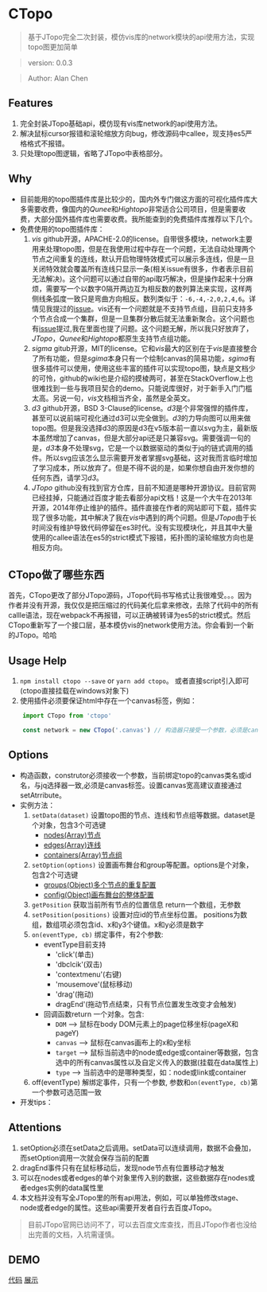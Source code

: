 # CTopo
> 基于JTopo完全二次封装，模仿vis库的network模块的api使用方法，实现topo图更加简单

> version:  0.0.3

> Author:  Alan Chen

## Features
1. 完全封装JTopo基础api，模仿现有vis库network的api使用方法。
2. 解决鼠标cursor报错和滚轮缩放方向bug，修改源码中callee，现支持es5严格格式不报错。
3. 只处理topo图逻辑，省略了JTopo中表格部分。

## Why
* 目前能用的topo图插件库是比较少的，国内外专门做这方面的可视化插件库大多需要收费，像国内的*Qunee*和*Hightopo*非常适合公司项目，但是需要收费，大部分国外插件库也需要收费。我所能查到的免费插件库推荐以下几个。
* 免费使用的topo图插件库：
    1. *vis* github开源，APACHE-2.0的license。自带很多模块，network主要用来处理topo图，但是在我使用过程中存在一个问题，无法自动处理两个节点之间重复的连线，默认开启物理特效模式可以展示多连线，但是一旦关闭特效就会覆盖所有连线只显示一条(相关issue有很多，作者表示目前无法解决)。这个问题可以通过自带的api取巧解决，但是操作起来十分麻烦，需要写一个以数字0隔开两边互为相反数的数列算法来实现，这样两侧线条弧度一致只是弯曲方向相反。数列类似于：`-6,-4,-2,0,2,4,6`。详情见我提过的[issue](https://github.com/almende/vis/issues/3905)。vis还有一个问题就是不支持节点组，目前只支持多个节点合成一个集群，但是一旦集群分散后就无法重新聚合。这个问题也有[issue](https://github.com/almende/vis/issues/3293)提过,我在里面也提了问题。这个问题无解，所以我只好放弃了，*JTopo*，*Qunee*和*Hightopo*都原生支持节点组功能。
    2. *sigma* gitub开源，MIT的license。它和*vis*最大的区别在于*vis*是直接整合了所有功能，但是*sgima*本身只有一个绘制canvas的简易功能，*sgima*有很多插件可以使用，使用这些丰富的插件可以实现topo图，缺点是文档少的可怜，github的wiki也是介绍的摸棱两可，甚至在StackOverflow上也很难找到一些与我项目契合的demo。只能说库很好，对于新手入门门槛太高。另说一句，*vis*文档相当齐全，虽然是全英文。
    3. *d3* github开源，BSD 3-Clause的license。*d3*是个非常强悍的插件库，甚至可以说前端可视化通过d3可以完全做到。*d3*的力导向图可以用来做topo图。但是我没选择d3的原因是d3在v5版本前一直以svg为主，最新版本虽然增加了canvas，但是大部分api还是只兼容svg。需要强调一句的是，*d3*本身不处理svg，它是一个以数据驱动的类似于jq的链式调用的插件。所以svg应该怎么显示需要开发者掌握svg基础，这对我而言临时增加了学习成本，所以放弃了。但是不得不说的是，如果你想自由开发你想的任何东西，请学习*d3*。 
    4. *JTopo* github没有找到官方仓库，目前不知道是哪种开源协议。目前官网已经挂掉，只能通过百度才能去看部分api文档！这是一个大牛在2013年开源，2014年停止维护的插件。插件直接在作者的网站即可下载，插件实现了很多功能，其中解决了我在*vis*中遇到的两个问题。但是*JTopo*由于长时间没有维护导致代码停留在es3时代。没有实现模块化，并且其中大量使用的callee语法在es5的strict模式下报错，拓扑图的滚轮缩放方向也是相反方向。
## CTopo做了哪些东西
首先，CTopo更改了部分JTopo源码，JTopo代码书写格式让我很难受。。。因为作者并没有开源，我仅仅是把压缩过的代码美化后拿来修改，去除了代码中的所有callle语法，现在webpack不再报错，可以正确被转译为es5的strict模式。然后CTopo重新写了一个接口层，基本模仿vis的network使用方法。你会看到一个新的JTopo。哈哈

## Usage Help
1. `npm install ctopo --save` or `yarn add ctopo`。 或者直接script引入即可(ctopo直接挂载在windows对象下)
2. 使用插件必须要保证html中存在一个canvas标签，例如：
``` javascript
    import CTopo from 'ctopo'

    const network = new CTopo('.canvas') // 构造器只接受一个参数，必须是canvas标签的class名、id名或tag名
```
## Options
* 构造函数，construtor必须接收一个参数，当前绑定topo的canvas类名或id名，与jq选择器一致,必须是canvas标签。设置canvas宽高建议直接通过setAtrribute。
* 实例方法：
    1. `setData(dataset)` 设置topo图的节点、连线和节点组等数据。dataset是个对象，包含3个可选键  
        * [nodes(Array)节点](./docs/node.md)  
        * [edges(Array)连线](./docs/edge.md)
        * [containers(Array)节点组](./docs/container.md) 
    2. `setOption(options)` 设置画布舞台和group等配置。options是个对象，包含2个可选键  
        * [groups(Object)多个节点的重复配置](./docs/groups.md)  
        * [config(Object)画布舞台的整体配置](./docs/config.md)  
    3. `getPosition` 获取当前所有节点的位置信息 return一个数组，无参数
    4. `setPosition(positions)` 设置对应id的节点坐标位置。 positions为数组，数组项必须包含id、x和y3个键值。x和y必须是数字
    5. `on(eventType, cb)` 绑定事件，有2个参数:
        * eventType目前支持
            * 'click'(单击)
            * 'dbclcik'(双击)
            * 'contextmenu'(右键)
            * 'mousemove'(鼠标移动)
            * 'drag'(拖动)
            * dragEnd'(拖动节点结束，只有节点位置发生改变才会触发)
        * 回调函数return 一个对象。包含:
            * `DOM` --> 鼠标在body DOM元素上的page位移坐标(pageX和pageY)
            * `canvas` --> 鼠标在canvas画布上的x和y坐标
            * `target` --> 鼠标当前选中的node或edge或container等数据，包含选中的所有canvas属性以及自定义传入的数据(挂载在data属性上)
            * `type` -->  当前选中的是哪种类型，如：node或link或container
    6. off(eventType) 解绑定事件，只有一个参数, 参数和`on(eventType, cb)`第一个参数可选范围一致
* 开发tips：
   
## Attentions
1. setOption必须在setData之后调用。setData可以连续调用，数据不会叠加，而setOption调用一次就会保存当前的配置
2. dragEnd事件只有在鼠标移动后，发现node节点有位置移动才触发
3. 可以在nodes或者edges的单个对象里传入别的数据，这些数据存在nodes或者edges实例的data属性里
4. 本文档并没有写全JTopo里的所有api用法，例如，可以单独修改stage、node或者edge的属性。这些api需要开发者自行去百度JTopo。
> 目前JTopo官网已访问不了，可以去百度文库查找，而且JTopo作者也没给出完善的文档，入坑需谨慎。

## DEMO
[代码](https://runjs.cn/code/s1ycvhqr)
[展示](https://sandbox.runjs.cn/show/s1ycvhqr)


